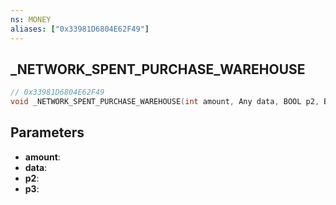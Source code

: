```yaml
---
ns: MONEY
aliases: ["0x33981D6804E62F49"]
---
```

## _NETWORK_SPENT_PURCHASE_WAREHOUSE

```c
// 0x33981D6804E62F49
void _NETWORK_SPENT_PURCHASE_WAREHOUSE(int amount, Any data, BOOL p2, BOOL p3);
```


## Parameters
* **amount**: 
* **data**: 
* **p2**: 
* **p3**: 

